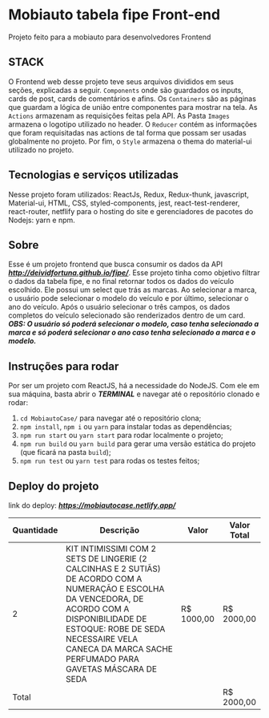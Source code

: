 # Mobiauto tabela fipe Front-end
Projeto feito para a mobiauto para desenvolvedores Frontend

## STACK
O Frontend web desse projeto teve seus arquivos divididos em seus seções, explicadas a seguir. `Components` onde são guardados os inputs, cards de post, cards de comentários e afins. Os `Containers` são as páginas que guardam a lógica de união entre componentes para mostrar na tela. As `Actions` armazenam as requisições feitas pela API. As Pasta `Images` armazena o logotipo utilizado no header. O `Reducer` contém as informações que foram requisitadas nas actions de tal forma que possam ser usadas globalmente no projeto. Por fim, o `Style` armazena o thema do material-ui utilizado no projeto.

## Tecnologias e serviços utilizadas
Nesse projeto foram utilizados: ReactJs, Redux, Redux-thunk, javascript, Material-ui, HTML, CSS, styled-components, jest, react-test-renderer, react-router, netflify para o hosting do site e gerenciadores de pacotes do Nodejs: yarn e npm.

## Sobre
Esse é um projeto frontend que busca consumir os dados da API ***http://deividfortuna.github.io/fipe/***. Esse projeto tinha como objetivo filtrar o dados da tabela fipe, e no final retornar todos os dados do veículo escolhido. Ele possui um select que trás as marcas. Ao selecionar a marca, o usuário pode selecionar o modelo do veículo e por último, selecionar o ano do veículo. Após o usuário selecionar o três campos, os dados completos do veículo selecionado são renderizados dentro de um card. 
***OBS: O usuário só poderá selecionar o modelo, caso tenha selecionado a marca e só poderá selecionar o ano caso tenha selecionado a marca e o modelo.***

## Instruções para rodar
Por ser um projeto com ReactJS, há a necessidade do NodeJS. Com ele em sua máquina, basta abrir o ***TERMINAL*** e navegar até o repositório clonado e rodar:
1. `cd MobiautoCase/` para navegar até o repositório clona;
1. `npm install`, `npm i` ou `yarn` para instalar todas as dependências;
1. `npm run start` ou `yarn start` para rodar localmente o projeto;
1. `npm run build` ou `yarn build` para gerar uma versão estática do projeto (que ficará na pasta `build`);
1. `npm run test` ou `yarn test` para rodas os testes feitos;

## Deploy do projeto
link do deploy: ***https://mobiautocase.netlify.app/***

Quantidade | Descrição | Valor | Valor Total
-------- | ------- | ------- | -------
2 | KIT INTIMISSIMI COM 2 SETS DE LINGERIE (2 CALCINHAS E 2 SUTIÃS) DE ACORDO COM A NUMERAÇÃO E ESCOLHA DA VENCEDORA, DE ACORDO COM A DISPONIBILIDADE DE ESTOQUE: ROBE DE SEDA NECESSAIRE VELA CANECA DA MARCA SACHE PERFUMADO PARA GAVETAS MÁSCARA DE SEDA | R$ 1000,00 | R$ 2000,00
Total |      |       | R$ 2000,00
